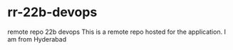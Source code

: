 # rr-22b-devops
remote repo 22b devops
This is a remote repo hosted for the application.
I am from Hyderabad
